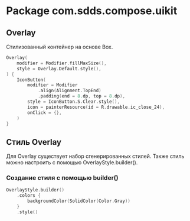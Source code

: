 # Package com.sdds.compose.uikit

## Overlay

Стилизованный контейнер на основе Box.

```kotlin
Overlay(
    modifier = Modifier.fillMaxSize(),
    style = Overlay.Default.style(),
) {
    IconButton(
        modifier = Modifier
            .align(Alignment.TopEnd)
            .padding(end = 8.dp, top = 8.dp),
        style = IconButton.S.Clear.style(),
        icon = painterResource(id = R.drawable.ic_close_24),
        onClick = {},
    )
}
```

## Стиль Overlay

Для Overlay существует набор сгенерированных стилей. Также стиль можно настроить с помощью OverlayStyle.builder().

### Создание стиля с помощью builder()

```kotlin
OverlayStyle.builder()
    .colors {
        backgroundColor(SolidColor(Color.Gray))
    }
    .style()
```
